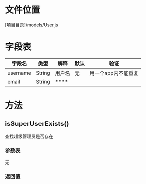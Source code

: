 <!-- TITLE: User模型 -->
<!-- SUBTITLE: 表示用户管理类型的数据 -->

# 文件位置
[项目目录]/models/User.js

# 字段表
| 字段名           | 类型   | 解释                                               | 默认             | 验证       |
|------------------|--------|----------------------------------------------------|------------------|------------|
| username    | String |  用户名                                           | 无          |用一个app内不能重复 |
| email   |  String  | ****
# 方法
## isSuperUserExists()
查找超级管理员是否存在
### 参数表
无
### 返回值



